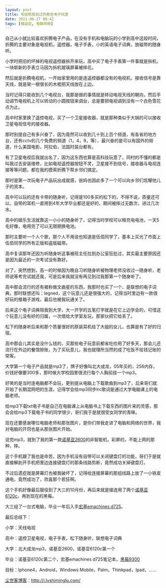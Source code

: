 ```yaml
---
layout: post
title: 写给陪我玩过的那些电子玩意
date: 2011-06-27 00:42
tags: [强迫症, 电脑网络]
---
```

自己从小就比较喜欢折腾电子产品，在没有手机和电脑玩的小学到高中这段时间，折腾的主要对象是电视机，遥控器，电子手表，小的英语电子词典，放磁带的随身听。

小学时把旧的坏掉的电视遥控器拆开来玩，高中买了电子手表第一件事就是拆机，一块崭新的手表立马因为拆机玻璃屏幕被摔花。

然后就是折腾电视机，一开始家里用的是连遥控器都没有的电视机，接收信号是靠天线，就是架一根很长的木棍把天线放在上边。

当时记得只能收到几个电视台，我那是做的事情就是转动电视天线的朝向，然后手动调节电视机上可以转动的小圆按钮来调台，总是要把电视调到没有一个白色雪花点为止。

高中时家里换了遥控电视，买了一个卫星接收器，就是那种类似于大锅的可以接收卫星电视信号的接收器。

那时别提自己有多兴奋了，因为竟然可以收到几十到上百个频道，有各省的地方台，还有cctv的几个免费的频道（1，4，9，等），最兴奋的是可以有国外的频道，什么美国电影，阿拉伯，法国时装台都有。

有了卫星电视后我就出名了，因为这东西也算是高科技玩意了，同村的不懂的都是叫我过去安装维修，比如电视遥控器按钮不灵，卫星接不到信号，接收器与电视连接等等问题，都在我的摸索折腾下帮乡邻们搞定。

那时是第一次玩电子产品玩出成就感，爸妈也因此多了一个可以向乡邻们炫耀他儿子的资本。

高中可以玩的还有卡带的随身听，记得是100多买的松下的，不得不说，质量还可以，自带的耳机一直用到4年大学毕业都还是好的，期间被摔过无数次，进过几次水。

高中的娱乐生活就靠这一小小的随身听了，记得当时学校可以租充电电池，一天5毛好像，电用完了可以无限期换电池。

那时主要听一个人个歌，那个人不用说也知道是伍佰同学了，基本上买光了市面上伍佰同学的所有正版和盗版磁带。

高中复读那年还因为听随身听这事被班主任拉到办公室狂批过，其实最主要原因还是因为最近的一次考试没有靠好。

对了，突然想到，高一的时候因为晚自习听随身听被物理老师没收过一随身听，老师说等考完试就还我，可是后来我就没有再见到过我那第一个随身听了。

高中那会流行的还有被称做文曲星的东西，我那时也买了一个，是联想的电子词典，那时联想还叫：legned，这个玩意儿还是很强大的，记得当时里边有一款很好玩的推箱子游戏，最后也被我玩通关了。

后来这个电子词典陪我到大学，大一开学的五笔打字就是在它上边学会的，可惜这个玩意儿没有好的归属，一次借给大学室友玩，那家伙把它给丢了。

松下的随身听后来和那个质量很好的原装耳机给了大姐的女儿，也算是有了好的归宿。

高中那会儿其实是没什么钱的，买那些电子玩意前都省吃俭用了好多天，那会儿还流行在外边的餐馆赊账，为了买玩意儿，我也就理所当然的成了吃饭不给钱记账的常客。

大学第一个电子产品就是mp3了，牌子好像叫北大成龙，05年买的，256内存，价钱好像要300多，那时候大学校园里很流行每个人胸前挂一个mp3。

好笑的是当时连电脑都不会玩，更别提从电脑上下载歌曲到mp3了，后来哥们就开始了长期混网吧的生涯，记得学会给mp3同步lrc歌词是通过大学电脑课上的电脑老师。

给mp3下载txt电子书是自己在电脑课上从电脑书上下载东西的图片来的灵感，那会会给mp3下载电子书的同学很少，哥们我于是就很受女同学的青睐。

现在还要感谢哪位电脑老师和那张图片，是你们带我走进了电脑和网络的世界，我对电脑的开窍也是从那张图片开始。

说完mp3，就到了我的第一款<a href="http://i.lvshiminglu.com/blog/121.html" target="_blank">诺基亚2600</a>的非智能机，彩屏的，不能上网的那种，摔。

这个手机跟了我也是命苦，因为手机没有自带可以关闭键盘灯的功能，哥们于是就直接解剖开手机把里边连接键盘灯的那条线路剪断，竟然成功关掉键盘灯。

不过后遗症就是屏幕灯也被我破坏了，记得给连接屏幕的那组线路上放了一小铁皮通电，竟然成功了，欣喜那个若狂啊。

这个手机好像最后服役到了大三的10月份，再后来就是接连用了两个<a href="http://i.lvshiminglu.com/tag/nokia-6120c" target="_blank">诺基亚6120c</a>，再到现在的黑莓。

大三组了一台式电脑，毕业一年后入手<a href="http://i.lvshiminglu.com/tag/emachines-d725" target="_blank">宏基emachines d725</a>。

最后总结下：

小学：天线电视

高中：遥控卫星电视，电子手表，松下随身听，联想电子词典

大学：北大成龙mp3，诺基亚2600，诺基亚6120c第一个

毕业：诺基亚6120c第二个，宏基emachines d725笔记本，<a href="http://i.lvshiminglu.com/tag/%e9%bb%91%e8%8e%939300" target="_blank">黑莓9300</a>

目标：Iphone4，Android，Windows Mobile，Palm，Thinkpad，Ipad，……

<a href="http://i.lvshiminglu.com/">尘世客博客</a>：<a href="http://i.lvshiminglu.com/">http://i.lvshiminglu.com/</a>

